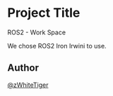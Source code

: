 # Project Title
ROS2 - Work Space

We chose ROS2 Iron Irwini to use.
## Author
[@zWhiteTiger](https://github.com/zWhiteTiger)
